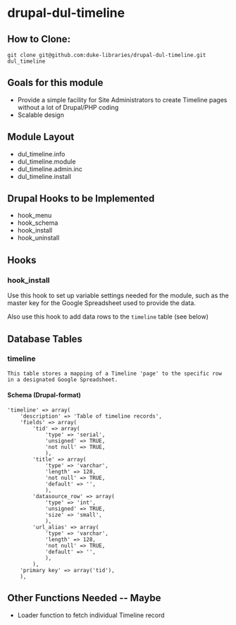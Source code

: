 drupal-dul-timeline
===================

How to Clone:
--------------
`git clone git@github.com:duke-libraries/drupal-dul-timeline.git dul_timeline`

Goals for this module
---------------------
* Provide a simple facility for Site Administrators to create Timeline pages without a lot of Drupal/PHP coding
* Scalable design

Module Layout
-------------
* dul_timeline.info
* dul_timeline.module
* dul_timeline.admin.inc
* dul_timeline.install

Drupal Hooks to be Implemented
------------------------------
* hook_menu
* hook_schema
* hook_install
* hook_uninstall

Hooks
-----

### hook_install
Use this hook to set up variable settings needed for the module, such as the master key for the Google Spreadsheet used to provide the data.

Also use this hook to add data rows to the `timeline` table (see below)

Database Tables
---------------

### timeline
```This table stores a mapping of a Timeline 'page' to the specific row in a designated Google Spreadsheet.```

#### Schema (Drupal-format)
```
'timeline' => array(
	'description' => 'Table of timeline records',
	'fields' => array(
		'tid' => array(
			'type' => 'serial',
			'unsigned' => TRUE,
			'not null' => TRUE,
			),
		'title' => array(
			'type' => 'varchar',
			'length' => 128,
			'not null' => TRUE,
			'default' => '',
			),
		'datasource_row' => array(
			'type' => 'int', 
			'unsigned' => TRUE, 
			'size' => 'small',
			),
		'url_alias' => array(
			'type' => 'varchar',
			'length' => 128,
			'not null' => TRUE,
			'default' => '',
			),
		),
	'primary key' => array('tid'),
	),
```
Other Functions Needed -- Maybe
-------------------------------
* Loader function to fetch individual Timeline record